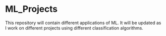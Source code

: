 # ML_Projects
This repository will contain different applications of ML. It will be updated as I work on different projects using different classification algorithms.
